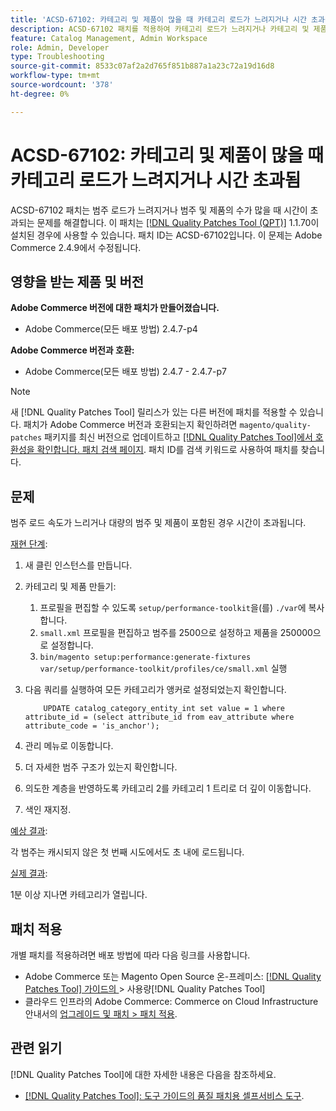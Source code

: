 ```yaml
---
title: 'ACSD-67102: 카테고리 및 제품이 많을 때 카테고리 로드가 느려지거나 시간 초과됨'
description: ACSD-67102 패치를 적용하여 카테고리 로드가 느려지거나 카테고리 및 제품 수가 많을 때 시간이 초과되는 Adobe Commerce 문제를 해결합니다.
feature: Catalog Management, Admin Workspace
role: Admin, Developer
type: Troubleshooting
source-git-commit: 8533c07af2a2d765f851b887a1a23c72a19d16d8
workflow-type: tm+mt
source-wordcount: '378'
ht-degree: 0%

---
```



# ACSD-67102: 카테고리 및 제품이 많을 때 카테고리 로드가 느려지거나 시간 초과됨

ACSD-67102 패치는 범주 로드가 느려지거나 범주 및 제품의 수가 많을 때 시간이 초과되는 문제를 해결합니다. 이 패치는 [[!DNL Quality Patches Tool (QPT)]](/help/tools/quality-patches-tool/quality-patches-tool-to-self-serve-quality-patches.md) 1.1.70이 설치된 경우에 사용할 수 있습니다. 패치 ID는 ACSD-67102입니다. 이 문제는 Adobe Commerce 2.4.9에서 수정됩니다.

## 영향을 받는 제품 및 버전

**Adobe Commerce 버전에 대한 패치가 만들어졌습니다.**

* Adobe Commerce(모든 배포 방법) 2.4.7-p4

**Adobe Commerce 버전과 호환:**

* Adobe Commerce(모든 배포 방법) 2.4.7 - 2.4.7-p7

>[!NOTE]
>
>새 [!DNL Quality Patches Tool] 릴리스가 있는 다른 버전에 패치를 적용할 수 있습니다. 패치가 Adobe Commerce 버전과 호환되는지 확인하려면 `magento/quality-patches` 패키지를 최신 버전으로 업데이트하고 [[!DNL Quality Patches Tool]에서 호환성을 확인합니다. 패치 검색 페이지](https://experienceleague.adobe.com/tools/commerce-quality-patches/index.html?lang=ko). 패치 ID를 검색 키워드로 사용하여 패치를 찾습니다.

## 문제

범주 로드 속도가 느리거나 대량의 범주 및 제품이 포함된 경우 시간이 초과됩니다.

<u>재현 단계</u>:

1. 새 클린 인스턴스를 만듭니다.
1. 카테고리 및 제품 만들기:
   1. 프로필을 편집할 수 있도록 `setup/performance-toolkit`을(를) `./var`에 복사합니다.
   1. `small.xml` 프로필을 편집하고 범주를 2500으로 설정하고 제품을 250000으로 설정합니다.
   1. `bin/magento setup:performance:generate-fixtures var/setup/performance-toolkit/profiles/ce/small.xml` 실행
1. 다음 쿼리를 실행하여 모든 카테고리가 앵커로 설정되었는지 확인합니다.

   ```
       UPDATE catalog_category_entity_int set value = 1 where attribute_id = (select attribute_id from eav_attribute where attribute_code = 'is_anchor'); 
   ```

1. 관리 메뉴로 이동합니다.
1. 더 자세한 범주 구조가 있는지 확인합니다.
1. 의도한 계층을 반영하도록 카테고리 2를 카테고리 1 트리로 더 깊이 이동합니다.
1. 색인 재지정.

<u>예상 결과</u>:

각 범주는 캐시되지 않은 첫 번째 시도에서도 초 내에 로드됩니다.

<u>실제 결과</u>:

1분 이상 지나면 카테고리가 열립니다.

## 패치 적용

개별 패치를 적용하려면 배포 방법에 따라 다음 링크를 사용합니다.

* Adobe Commerce 또는 Magento Open Source 온-프레미스: [[!DNL Quality Patches Tool]  가이드의 &#x200B;](/help/tools/quality-patches-tool/usage.md)> 사용량[!DNL Quality Patches Tool]
* 클라우드 인프라의 Adobe Commerce: Commerce on Cloud Infrastructure 안내서의 [업그레이드 및 패치 > 패치 적용](https://experienceleague.adobe.com/docs/commerce-cloud-service/user-guide/develop/upgrade/apply-patches.html?lang=ko).

## 관련 읽기

[!DNL Quality Patches Tool]에 대한 자세한 내용은 다음을 참조하세요.

* [[!DNL Quality Patches Tool]: 도구 가이드의 품질 패치용 셀프서비스 도구](/help/tools/quality-patches-tool/quality-patches-tool-to-self-serve-quality-patches.md).
